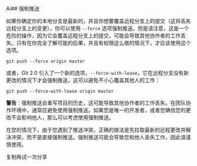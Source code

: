 Ai## 强制推送

如果你确定你的本地分支是最新的，并且你想要覆盖远程分支上的提交（这将丢失远程分支上的变更），你可以使用 `--force` 选项强制推送。但是请注意，这是一个危险的操作，因为它会覆盖远程分支上的提交，可能会导致其他协作者的工作丢失。只有在你完全了解可能的后果，并且有权限这么做的情况下，才应该使用这个选项。

```
git push --force origin master
```

或者，Git 2.0 引入了一个新的选项，`--force-with-lease`，它在远程分支没有新更改的情况下才会强制推送，这可以避免不小心覆盖其他人的工作：

```
git push --force-with-lease origin master
```

**警告**：强制推送会重写项目的历史，这可能导致其他协作者的工作丢失。在团队协作环境中，通常应避免使用强制推送。如果您是唯一的开发者，或者您确信您的更改不会影响他人，那么可以考虑使用强制推送。

在您的情况下，由于您遇到了推送冲突，正确的做法是先拉取最新的远程更改并解决冲突，而不是直接强制推送。强制推送可能会导致您和他人丢失工作，因此请谨慎使用。

复制再试一次分享
